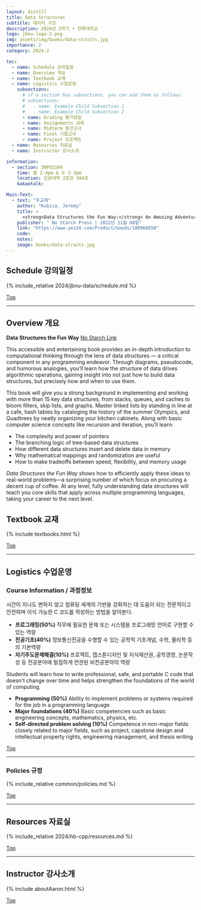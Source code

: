 ```yaml
---
layout: distill
title: Data Structures
subtitle: 데이터 구조
description: 2024년 2학기 • 전북대학교
logo: jbnu-logo-2.png
img: assets/img/books/data-structs.jpg
importance: 2
category: 2024-2

toc:
  - name: Schedule 강의일정
  - name: Overview 개요
  - name: Textbook 교재
  - name: Logistics 수업운영
    subsections:
      # if a section has subsections, you can add them as follows:
      # subsections:
      #   - name: Example Child Subsection 1
      #   - name: Example Child Subsection 2
      - name: Grading 평가방법
      - name: Assignments 과제
      - name: Midterm 중간고사
      - name: Final 기말고사
      - name: Project 프로젝트
  - name: Resources 자료실
  - name: Instructor 강사소개

information:
  - section: INFO2104
    time: 월 2-4pm & 수 2-3pm
    location: 인문대학 2호관 504호
    kakaotalk: 

Main-Text:
  - text: "주교재"
    author: "Kubica, Jeremy"
    title: >
      <strong>Data Structures the Fun Way:</strong> An Amusing Adventure with Coffee-Filled Examples
    publisher: " No Starch Press | 2022년 11월 08일"
    link: "https://www.yes24.com/Product/Goods/108968858"
    code:
    notes:
    image: books/data-structs.jpg
---
```


## Schedule 강의일정

{% include_relative 2024/jbnu-data/schedule.md %}

<a class="btncv" href="#">Top</a>

---

## Overview 개요

<strong>Data Structures the Fun Way</strong> <a href="https://nostarch.com/data-structures-fun-way">No Starch Link</a>

This accessible and entertaining book provides an in-depth introduction to computational thinking through the lens of data structures — a critical component in any programming endeavor. Through diagrams, pseudocode, and humorous analogies, you’ll learn how the structure of data drives algorithmic operations, gaining insight into not just how to build data structures, but precisely how and when to use them.

This book will give you a strong background in implementing and working with more than 15 key data structures, from stacks, queues, and caches to bloom filters, skip lists, and graphs. Master linked lists by standing in line at a cafe, hash tables by cataloging the history of the summer Olympics, and Quadtrees by neatly organizing your kitchen cabinets. Along with basic computer science concepts like recursion and iteration, you’ll learn:

* The complexity and power of pointers
* The branching logic of tree-based data structures
* How different data structures insert and delete data in memory
* Why mathematical mappings and randomization are useful
* How to make tradeoffs between speed, flexibility, and memory usage

_Data Structures the Fun Way_ shows how to efficiently apply these ideas to real-world problems—a surprising number of which focus on procuring a decent cup of coffee. At any level, fully understanding data structures will teach you core skills that apply across multiple programming languages, taking your career to the next level.

## Textbook 교재

{% include textbooks.html %}

<a class="btncv" href="#">Top</a>

---

## Logistics 수업운영

### Course Information / 과정정보

시간이 지나도 변하지 않고 컴퓨팅 세계의 기반을 강화하는 데 도움이 되는 전문적이고 안전하며 이식 가능한 C 코드를 작성하는 방법을 알아본다.

- **프로그래밍(50%)** 직무에 필요한 문제 또는 시스템을 프로그래밍 언어로 구현할 수 있는 역량
- **전공기초(40%)** 정보통신전공을 수행할 수 있는 공학적 기초개념, 수학, 물리학 등의 기본역량
- **자기주도문제해결(10%)** 프로젝트, 캡스톤디자인 및 지식재산권, 공학경영, 논문작성 등 전공분야에 밀접하게 연관된 비전공분야의 역량

Students will learn how to write professional, safe, and portable C code that doesn't change over time and helps strengthen the foundations of the world of computing.

- **Programming (50%)** Ability to implement problems or systems required for the job in a programming language
- **Major foundations (40%)** Basic competencies such as basic engineering concepts, mathematics, physics, etc.
- **Self-directed problem solving (10%)** Competence in non-major fields closely related to major fields, such as project, capstone design and intellectual property rights, engineering management, and thesis writing

<a class="btncv" href="#">Top</a>

---

### Policies 규정

{% include_relative common/policies.md %}

<a class="btncv" href="#">Top</a>

---

## Resources 자료실

{% include_relative 2024/hb-cpp/resources.md %}

<a class="btncv" href="#">Top</a>

---

## Instructor 강사소개

{% include aboutAaron.html %}

<a class="btncv" href="#">Top</a>
